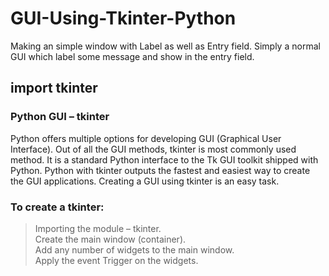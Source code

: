 # GUI-Using-Tkinter-Python
Making an simple window with Label as well as Entry field.
Simply a normal GUI which label some message and show in the entry field.

## import tkinter 

### Python GUI – tkinter
Python offers multiple options for developing GUI (Graphical User Interface). Out of all the GUI methods, tkinter is most commonly used method. It is a standard Python interface to the Tk GUI toolkit shipped with Python. Python with tkinter outputs the fastest and easiest way to create the GUI applications. Creating a GUI using tkinter is an easy task.

### To create a tkinter:

>Importing the module – tkinter. <br />
>Create the main window (container). <br />
>Add any number of widgets to the main window. <br />
>Apply the event Trigger on the widgets. <br />
